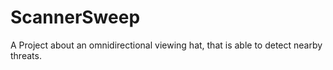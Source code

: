 # ScannerSweep
A Project about an omnidirectional viewing hat, that is able to detect nearby threats.
